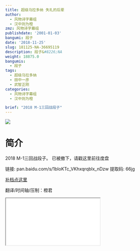 ```yaml
---
title: 超级马拉多纳 失礼的后辈
author:
  - 风物诗字幕组
  - 汉中则为橙
zmz: 风物诗字幕组
publishdate: '2001-01-03'
bangumi: 段子
date: '2018-11-25'
slug: 181125-NA-36695119
description: 段子&#8226;NA
weight: 18875.0
bangumis:
  - 段子
tags:
  - 超级马拉多纳
  - 田中一彦
  - 武智正刚
categories:
  - 风物诗字幕组
  - 汉中则为橙

brief: "2018 M-1三回战段子"
---
```

![](https://i.imgur.com/vkRz4wl.jpg)
# 简介  
2018 M-1三回战段子。
已被撤下，请戳这里前往度盘

链接: pan.baidu.com/s/1bIoKTc_VKhxqrqblx_nDzw 提取码: 66jg

[补档点这里](/lost_found/190226-NA-m1/)

翻译/时间轴/压制：橙君  

<div class ="resp-container"><iframe class="testiframe" src="//player.bilibili.com/player.html?aid=36695119"", scrolling="no", allowfullscreen="true" > </iframe></div> 
